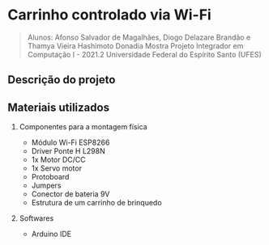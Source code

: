 # Carrinho controlado via Wi-Fi
> Alunos: Afonso Salvador de Magalhães, Diogo Delazare Brandão e Thamya Vieira Hashimoto Donadia 
> Mostra Projeto Integrador em Computação I - 2021.2
> Universidade Federal do Espírito Santo (UFES) 

## Descrição do projeto 


## Materiais utilizados 
1. Componentes para a montagem física
    - Módulo Wi-Fi ESP8266
    - Driver Ponte H L298N
    - 1x Motor DC/CC
    - 1x Servo motor 
    - Protoboard 
    - Jumpers 
    - Conector de bateria 9V
    - Estrutura de um carrinho de brinquedo 

2. Softwares 
    - Arduino IDE
